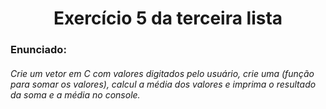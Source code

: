 <h1 align="center">Exercício 5 da terceira lista </h1>

<h3>Enunciado:</h3>
<h6>Crie um vetor em C com valores digitados pelo usuário, crie uma (função para somar os valores), calcul a média dos valores e imprima o resultado da soma e a média no console.</h6>
